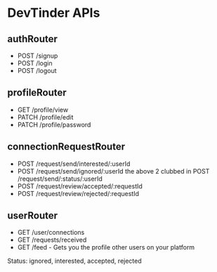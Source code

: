 # DevTinder APIs

## authRouter
- POST /signup
- POST /login
- POST /logout

## profileRouter
- GET /profile/view
- PATCH /profile/edit
- PATCH /profile/password

## connectionRequestRouter
- POST /request/send/interested/:userId
- POST /request/send/ignored/:userId
 the above 2 clubbed in POST /request/send/:status/:userId
- POST /request/review/accepted/:requestId
- POST /request/review/rejected/:requestId

## userRouter
- GET /user/connections
- GET /requests/received
- GET /feed - Gets you the profile other users on your platform

Status: ignored, interested, accepted, rejected